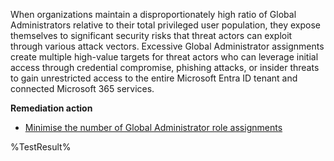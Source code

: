 When organizations maintain a disproportionately high ratio of Global Administrators relative to their total privileged user population, they expose themselves to significant security risks that threat actors can exploit through various attack vectors. Excessive Global Administrator assignments create multiple high-value targets for threat actors who can leverage initial access through credential compromise, phishing attacks, or insider threats to gain unrestricted access to the entire Microsoft Entra ID tenant and connected Microsoft 365 services.

**Remediation action**
- [Minimise the number of Global Administrator role assignments](https://learn.microsoft.com/en-us/entra/identity/role-based-access-control/best-practices)

<!--- Results --->
%TestResult%
